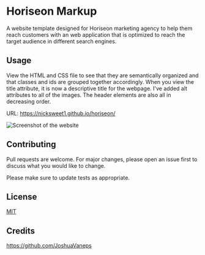 # Horiseon Markup
A website template designed for Horiseon marketing agency to help them reach customers with an web application that is optimized to reach the target 
audience in different search engines.

## Usage
View the HTML and CSS file to see that they are semantically organized and that classes and ids are grouped together accordingly. When you view the title attribute,
it is now a descriptive title for the webpage. I've added alt attributes to all of the images. The header elements are also all in decreasing order. 

URL: https://nicksweet1.github.io/horiseon/

![Screenshot of the website](https://user-images.githubusercontent.com/111986248/233256244-e2511d2b-6934-4836-a400-46c91285043e.png)

## Contributing

Pull requests are welcome. For major changes, please open an issue first
to discuss what you would like to change.

Please make sure to update tests as appropriate.

## License

[MIT](https://choosealicense.com/licenses/mit/)

## Credits
https://github.com/JoshuaVaneps




